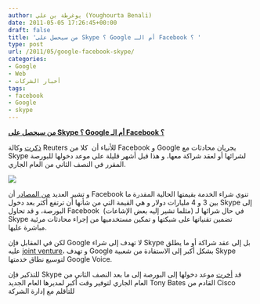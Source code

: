 ```yaml
---
author: يوغرطة بن علي (Youghourta Benali)
date: 2011-05-05 17:26:45+00:00
draft: false
title: 'من سيحصل على Skype ؟ Google أم الـ Facebook ؟ '
type: post
url: /2011/05/google-facebook-skype/
categories:
- Google
- Web
- أخبار الشركات
tags:
- facebook
- Google
- skype
---
```


[**من سيحصل على Skype ؟ Google أم الـ Facebook ؟**](https://www.it-scoop.com/2011/05/google-facebook-skype/)


[ذكرت](http://www.reuters.com/article/2011/05/04/us-skype-ipo-strategic-idUSTRE7437UG20110504) وكالة Reuters للأنباء أن  كلا من Facebook و Google يجريان محادثات مع Skype لشرائها أو لعقد شراكة معها، و هذا قبل أشهر قليلة على موعد دخولها للبورصة المقرر في النصف الثاني من العام الجاري.

[![](https://www.it-scoop.com/wp-content/uploads/2011/05/facebook-google-skype.jpg)
](https://www.it-scoop.com/2011/05/google-facebook-skype/)

و تشير العديد [من المصادر](http://mashable.com/2011/05/04/facebook-buy-skype/) أن Facebook تنوي شراء الخدمة بقيمتها الحالية المقدرة ما بين 3 و 4 مليارات دولار و هي القيمة التي من شأنها أن ترتفع أكثر بعد دخول Skype إلى البورصة، و قد تحاول Facebook  (مثلما تشير إليه بعض الإشاعات) في حال شرائها لـ Skype تضمين تقنياتها على شبكتها و تمكين مستخدميها من إجراء محادثات مرئية مباشرة عليها.

لكن في المقابل فإن Google لا تهدف إلى شراء Skype بل إلى عقد شراكة أو ما يطلق عليه [joint venture](http://en.wikipedia.org/wiki/Joint_venture)، و تهدف Google بشكل أكبر إلى الاستفادة من شعبية Skype لتوسيع نطاق خدمتها Google Voice.

للتذكير فإن Skype قد [أخرت](https://www.it-scoop.com/2011/01/skype-ipo-second-half-2011/) موعد دخولها إلى البورصة إلى ما بعد النصف الثاني من العام الجاري لتوفير وقت أكبر لمديرها العام الجديد Tony Bates القادم من Cisco للتأقلم مع إدارة الشركة


